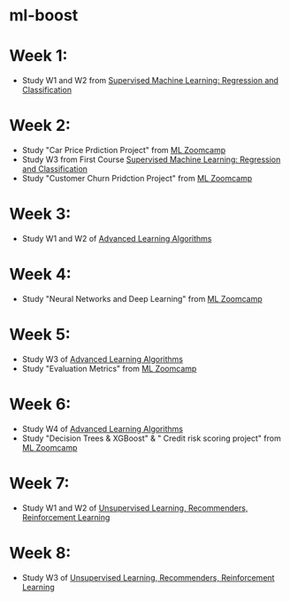 # ml-boost

# Week 1: 
* Study W1 and W2 from [Supervised Machine Learning: Regression and Classification](https://www.coursera.org/learn/machine-learning/)

# Week 2:
* Study "Car Price Prdiction Project" from [ML Zoomcamp](https://github.com/DataTalksClub/machine-learning-zoomcamp/tree/master/02-regression)
* Study W3 from First Course [Supervised Machine Learning: Regression and Classification](https://www.coursera.org/learn/machine-learning/)
* Study "Customer Churn Pridction Project" from [ML Zoomcamp](https://github.com/DataTalksClub/machine-learning-zoomcamp/tree/master/03-classification)

# Week 3:
* Study W1 and W2 of [Advanced Learning Algorithms](https://www.coursera.org/learn/advanced-learning-algorithms/)

# Week 4:
* Study "Neural Networks and Deep Learning" from [ML Zoomcamp](https://github.com/DataTalksClub/machine-learning-zoomcamp/tree/master/08-deep-learning)

# Week 5:
* Study W3 of [Advanced Learning Algorithms](https://www.coursera.org/learn/advanced-learning-algorithms/)
* Study "Evaluation Metrics" from [ML Zoomcamp](https://github.com/DataTalksClub/machine-learning-zoomcamp/tree/master/04-evaluation)

# Week 6:
* Study W4 of [Advanced Learning Algorithms](https://www.coursera.org/learn/advanced-learning-algorithms/)
* Study "Decision Trees & XGBoost" & " Credit risk scoring project" from [ML Zoomcamp](https://github.com/DataTalksClub/machine-learning-zoomcamp/tree/master/06-trees)


# Week 7:
* Study W1 and W2 of [Unsupervised Learning, Recommenders, Reinforcement Learning](https://www.coursera.org/learn/unsupervised-learning-recommenders-reinforcement-learning)

# Week 8:
* Study W3 of [Unsupervised Learning, Recommenders, Reinforcement Learning](https://www.coursera.org/learn/unsupervised-learning-recommenders-reinforcement-learning)
